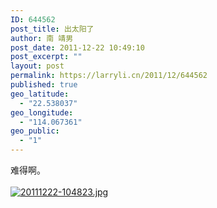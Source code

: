 ```yaml
---
ID: 644562
post_title: 出太阳了
author: 南 靖男
post_date: 2011-12-22 10:49:10
post_excerpt: ""
layout: post
permalink: https://larryli.cn/2011/12/644562
published: true
geo_latitude:
  - "22.538037"
geo_longitude:
  - "114.067361"
geo_public:
  - "1"
---
```

难得啊。
<br /><br /><a href="https://larryli.cn/wp-content/uploads/2011/12/20111222-104823.jpg"><img src="https://larryli.cn/wp-content/uploads/2011/12/20111222-104823.jpg" alt="20111222-104823.jpg" class="alignnone size-full" /></a>